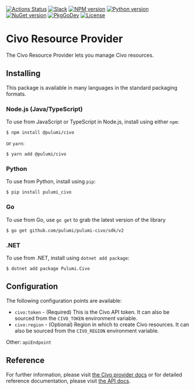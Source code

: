 [![Actions Status](https://github.com/pulumi/pulumi-civo/workflows/master/badge.svg)](https://github.com/pulumi/pulumi-civo/actions)
[![Slack](http://www.pulumi.com/images/docs/badges/slack.svg)](https://slack.pulumi.com)
[![NPM version](https://badge.fury.io/js/%40pulumi%2Fcivo.svg)](https://www.npmjs.com/package/@pulumi/civo)
[![Python version](https://badge.fury.io/py/pulumi-civo.svg)](https://pypi.org/project/pulumi-civo)
[![NuGet version](https://badge.fury.io/nu/pulumi.civo.svg)](https://badge.fury.io/nu/pulumi.civo)
[![PkgGoDev](https://pkg.go.dev/badge/github.com/pulumi/pulumi-civo/sdk/v2/go)](https://pkg.go.dev/github.com/pulumi/pulumi-civo/sdk/v2/go)
[![License](https://img.shields.io/npm/l/%40pulumi%2Fpulumi.svg)](https://github.com/pulumi/pulumi-civo/blob/master/LICENSE)

# Civo Resource Provider

The Civo Resource Provider lets you manage Civo resources.

## Installing

This package is available in many languages in the standard packaging formats.

### Node.js (Java/TypeScript)

To use from JavaScript or TypeScript in Node.js, install using either `npm`:

    $ npm install @pulumi/civo

or `yarn`:

    $ yarn add @pulumi/civo

### Python

To use from Python, install using `pip`:

    $ pip install pulumi_civo

### Go

To use from Go, use `go get` to grab the latest version of the library

    $ go get github.com/pulumi/pulumi-civo/sdk/v2

### .NET

To use from .NET, install using `dotnet add package`:

    $ dotnet add package Pulumi.Civo

## Configuration

The following configuration points are available:

- `civo:token` - (Required) This is the Civo API token. It can also be sourced from the `CIVO_TOKEN`
  environment variable.
- `civo:region` - (Optional) Region in which to create Civo resources.  It can also be sourced from the `CIVO_REGION`
  environment variable.

Other: `apiEndpoint`
## Reference

For further information, please visit [the Civo provider docs](https://www.pulumi.com/docs/intro/cloud-providers/civo)
or for detailed reference documentation, please visit [the API docs](https://www.pulumi.com/docs/reference/pkg/civo).
